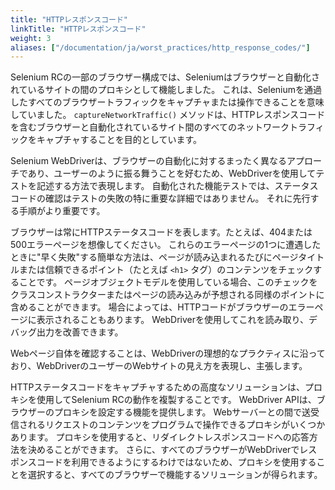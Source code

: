 ```yaml
---
title: "HTTPレスポンスコード"
linkTitle: "HTTPレスポンスコード"
weight: 3
aliases: ["/documentation/ja/worst_practices/http_response_codes/"]
---
```



Selenium RCの一部のブラウザー構成では、Seleniumはブラウザーと自動化されているサイトの間のプロキシとして機能しました。
これは、Seleniumを通過したすべてのブラウザートラフィックをキャプチャまたは操作できることを意味していました。
`captureNetworkTraffic()` メソッドは、HTTPレスポンスコードを含むブラウザーと自動化されているサイト間のすべてのネットワークトラフィックをキャプチャすることを目的としています。

Selenium WebDriverは、ブラウザーの自動化に対するまったく異なるアプローチであり、ユーザーのように振る舞うことを好むため、WebDriverを使用してテストを記述する方法で表現します。
自動化された機能テストでは、ステータスコードの確認はテストの失敗の特に重要な詳細ではありません。
それに先行する手順がより重要です。

ブラウザーは常にHTTPステータスコードを表します。たとえば、404または500エラーページを想像してください。
これらのエラーページの1つに遭遇したときに"早く失敗"する簡単な方法は、ページが読み込まれるたびにページタイトルまたは信頼できるポイント（たとえば `<h1>` タグ）のコンテンツをチェックすることです。
ページオブジェクトモデルを使用している場合、このチェックをクラスコンストラクターまたはページの読み込みが予想される同様のポイントに含めることができます。
場合によっては、HTTPコードがブラウザーのエラーページに表示されることもあります。
WebDriverを使用してこれを読み取り、デバッグ出力を改善できます。

Webページ自体を確認することは、WebDriverの理想的なプラクティスに沿っており、WebDriverのユーザーのWebサイトの見え方を表現し、主張します。

HTTPステータスコードをキャプチャするための高度なソリューションは、プロキシを使用してSelenium RCの動作を複製することです。
WebDriver APIは、ブラウザーのプロキシを設定する機能を提供します。
Webサーバーとの間で送受信されるリクエストのコンテンツをプログラムで操作できるプロキシがいくつかあります。
プロキシを使用すると、リダイレクトレスポンスコードへの応答方法を決めることができます。
さらに、すべてのブラウザーがWebDriverでレスポンスコードを利用できるようにするわけではないため、プロキシを使用することを選択すると、すべてのブラウザーで機能するソリューションが得られます。
